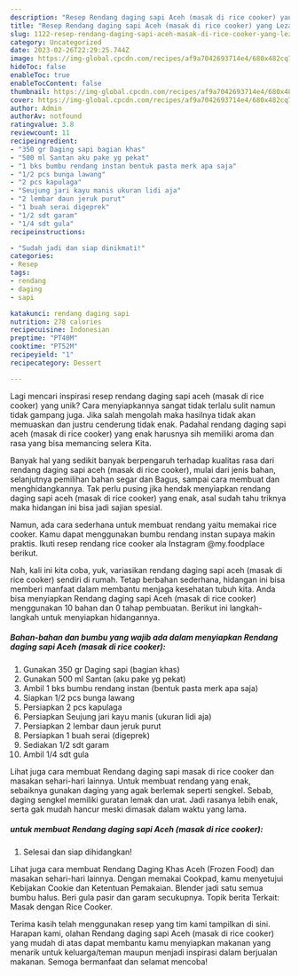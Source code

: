 ```yaml
---
description: "Resep Rendang daging sapi Aceh (masak di rice cooker) yang Lezat Sekali"
title: "Resep Rendang daging sapi Aceh (masak di rice cooker) yang Lezat Sekali"
slug: 1122-resep-rendang-daging-sapi-aceh-masak-di-rice-cooker-yang-lezat-sekali
category: Uncategorized
date: 2023-02-26T22:29:25.744Z
image: https://img-global.cpcdn.com/recipes/af9a7042693714e4/680x482cq70/rendang-daging-sapi-aceh-masak-di-rice-cooker-foto-resep-utama.jpg
hideToc: false
enableToc: true
enableTocContent: false
thumbnail: https://img-global.cpcdn.com/recipes/af9a7042693714e4/680x482cq70/rendang-daging-sapi-aceh-masak-di-rice-cooker-foto-resep-utama.jpg
cover: https://img-global.cpcdn.com/recipes/af9a7042693714e4/680x482cq70/rendang-daging-sapi-aceh-masak-di-rice-cooker-foto-resep-utama.jpg
author: Admin
authorAv: notfound
ratingvalue: 3.8
reviewcount: 11
recipeingredient:
- "350 gr Daging sapi bagian khas"
- "500 ml Santan aku pake yg pekat"
- "1 bks bumbu rendang instan bentuk pasta merk apa saja"
- "1/2 pcs bunga lawang"
- "2 pcs kapulaga"
- "Seujung jari kayu manis ukuran lidi aja"
- "2 lembar daun jeruk purut"
- "1 buah serai digeprek"
- "1/2 sdt garam"
- "1/4 sdt gula"
recipeinstructions:

- "Sudah jadi dan siap dinikmati!"
categories:
- Resep
tags:
- rendang
- daging
- sapi

katakunci: rendang daging sapi 
nutrition: 278 calories
recipecuisine: Indonesian
preptime: "PT40M"
cooktime: "PT52M"
recipeyield: "1"
recipecategory: Dessert

---
```





Lagi mencari inspirasi resep rendang daging sapi aceh (masak di rice cooker) yang unik? Cara menyiapkannya sangat tidak terlalu sulit namun tidak gampang juga. Jika salah mengolah maka hasilnya tidak akan memuaskan dan justru cenderung tidak enak. Padahal rendang daging sapi aceh (masak di rice cooker) yang enak harusnya sih memiliki aroma dan rasa yang bisa memancing selera Kita.





Banyak hal yang sedikit banyak berpengaruh terhadap kualitas rasa dari rendang daging sapi aceh (masak di rice cooker), mulai dari jenis bahan, selanjutnya pemilihan bahan segar dan Bagus, sampai cara membuat dan menghidangkannya. Tak perlu pusing jika hendak menyiapkan rendang daging sapi aceh (masak di rice cooker) yang enak,      asal sudah tahu triknya maka hidangan ini bisa jadi sajian spesial.














Namun, ada cara sederhana untuk membuat rendang yaitu memakai rice cooker. Kamu dapat menggunakan bumbu rendang instan supaya makin praktis. Ikuti resep rendang rice cooker ala Instagram @my.foodplace berikut.






Nah, kali ini kita coba, yuk, variasikan rendang daging sapi aceh (masak di rice cooker) sendiri di rumah. Tetap berbahan sederhana, hidangan ini bisa memberi manfaat dalam membantu menjaga kesehatan tubuh kita. Anda bisa menyiapkan Rendang daging sapi Aceh (masak di rice cooker) menggunakan 10 bahan dan 0 tahap pembuatan. Berikut ini langkah-langkah untuk menyiapkan hidangannya.

<!--inarticleads1-->

##### Bahan-bahan dan bumbu yang wajib ada dalam menyiapkan Rendang daging sapi Aceh (masak di rice cooker):

1. Gunakan 350 gr Daging sapi (bagian khas)
1. Gunakan 500 ml Santan (aku pake yg pekat)
1. Ambil 1 bks bumbu rendang instan (bentuk pasta merk apa saja)
1. Siapkan 1/2 pcs bunga lawang
1. Persiapkan 2 pcs kapulaga
1. Persiapkan Seujung jari kayu manis (ukuran lidi aja)
1. Persiapkan 2 lembar daun jeruk purut
1. Persiapkan 1 buah serai (digeprek)
1. Sediakan 1/2 sdt garam
1. Ambil 1/4 sdt gula


Lihat juga cara membuat Rendang daging sapi masak di rice cooker dan masakan sehari-hari lainnya. Untuk membuat rendang yang enak, sebaiknya gunakan daging yang agak berlemak seperti sengkel. Sebab, daging sengkel memiliki guratan lemak dan urat. Jadi rasanya lebih enak, serta gak mudah hancur meski dimasak dalam waktu yang lama. 

<!--inarticleads2-->

#####  untuk membuat Rendang daging sapi Aceh (masak di rice cooker):


1. Selesai dan siap dihidangkan!

Lihat juga cara membuat Rendang Daging Khas Aceh (Frozen Food) dan masakan sehari-hari lainnya. Dengan memakai Cookpad, kamu menyetujui Kebijakan Cookie dan Ketentuan Pemakaian. Blender jadi satu semua bumbu halus. Beri gula pasir dan garam secukupnya. Topik berita Terkait: Masak dengan Rice Cooker. 

Terima kasih telah menggunakan resep yang tim kami tampilkan di sini. Harapan kami, olahan Rendang daging sapi Aceh (masak di rice cooker) yang mudah di atas dapat membantu kamu menyiapkan makanan yang menarik untuk keluarga/teman maupun menjadi inspirasi dalam berjualan makanan. Semoga bermanfaat dan selamat mencoba!
